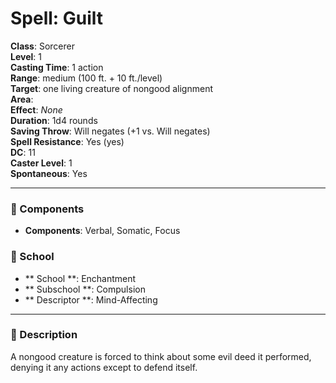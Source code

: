 
# Spell: Guilt
**Class**: Sorcerer  
**Level**: 1  
**Casting Time**: 1 action  
**Range**: medium (100 ft. + 10 ft./level)  
**Target**: one living creature of nongood alignment  
**Area**:   
**Effect**: _None_  
**Duration**: 1d4 rounds  
**Saving Throw**: Will negates (+1 vs. Will negates)  
**Spell Resistance**: Yes (yes)  
**DC**: 11  
**Caster Level**: 1  
**Spontaneous**: Yes

---

### 🔮 Components
- **Components**: Verbal, Somatic, Focus

### 🏫 School
- ** School **: Enchantment
- ** Subschool **: Compulsion
- ** Descriptor **: Mind-Affecting
---

### 📜 Description
A nongood creature is forced to think about some evil deed it performed, denying it any actions except to defend itself.
